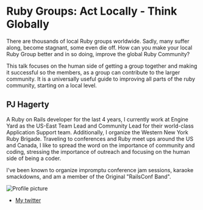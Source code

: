 # Ruby Groups: Act Locally - Think Globally

There are thousands of local Ruby groups worldwide. Sadly, many suffer along, become stagnant, some even die off. How can you make your local Ruby Group better and in so doing, improve the global Ruby Community?

This talk focuses on the human side of getting a group together and making it successful so the members, as a group can contribute to the larger community. It is a universally useful guide to improving all parts of the ruby community, starting on a local level.

## PJ Hagerty

A Ruby on Rails developer for the last 4 years, I currently work at Engine Yard as the US-East Team Lead and Community Lead for their world-class Application Support team. Additionally, I organize the Western New York Ruby Brigade. Traveling to conferences and Ruby meet ups around the US and Canada, I like to spread the word on the importance of community and coding, stressing the importance of outreach and focusing on the human side of being a coder.

I've been known to organize impromptu conference jam sessions, karaoke smackdowns, and am a member of the Original "RailsConf Band".

![Profile picture](http://profile.ak.fbcdn.net/hprofile-ak-snc6/195222_828789139_1929239939_n.jpg)

- [My twitter](https://twitter.com/aspleenic)